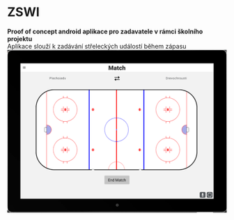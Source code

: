 # ZSWI
**Proof of concept android aplikace pro zadavatele v rámci školního projektu** <br />
Aplikace slouží k zadávání střeleckých událostí během zápasu
![Aplikace](https://github.com/tomaspapir/ZSWI/blob/main/zswi.png?raw=true)
